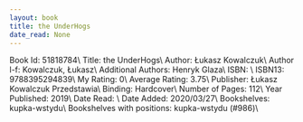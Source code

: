```yaml
---
layout: book
title: the UnderHogs
date_read: None
---
```


Book Id: 51818784\ 
Title: the UnderHogs\ 
Author: Łukasz Kowalczuk\ 
Author l-f: Kowalczuk, Łukasz\ 
Additional Authors: Henryk Glaza\ 
ISBN: \ 
ISBN13: 9788395294839\ 
My Rating: 0\ 
Average Rating: 3.75\ 
Publisher: Łukasz Kowalczuk Przedstawia\ 
Binding: Hardcover\ 
Number of Pages: 112\ 
Year Published: 2019\ 
Date Read: \ 
Date Added: 2020/03/27\ 
Bookshelves: kupka-wstydu\ 
Bookshelves with positions: kupka-wstydu (#986)\ 


